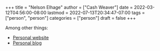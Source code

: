 +++
title = "Nelson Elhage"
author = ["Cash Weaver"]
date = 2022-03-12T04:56:00-08:00
lastmod = 2022-07-13T20:34:47-07:00
tags = ["person", "person"]
categories = ["person"]
draft = false
+++

Among other things:

-   [Personal website](https://nelhage.com/)
-   [Personal blog](https://blog.nelhage.com/)
